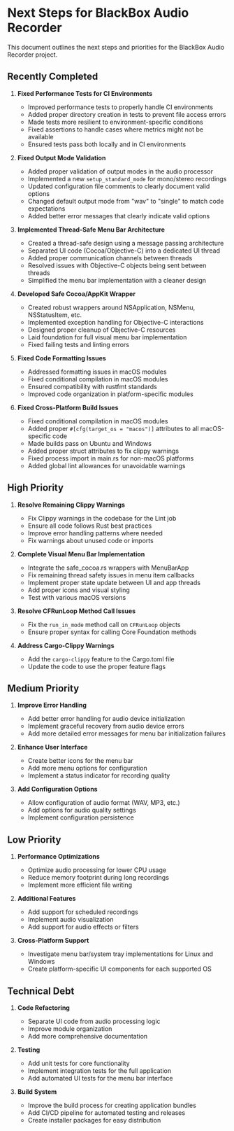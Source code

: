 # Next Steps for BlackBox Audio Recorder

This document outlines the next steps and priorities for the BlackBox Audio Recorder project.

## Recently Completed

1. **Fixed Performance Tests for CI Environments**
   - Improved performance tests to properly handle CI environments
   - Added proper directory creation in tests to prevent file access errors
   - Made tests more resilient to environment-specific conditions
   - Fixed assertions to handle cases where metrics might not be available
   - Ensured tests pass both locally and in CI environments

2. **Fixed Output Mode Validation**
   - Added proper validation of output modes in the audio processor
   - Implemented a new `setup_standard_mode` for mono/stereo recordings
   - Updated configuration file comments to clearly document valid options
   - Changed default output mode from "wav" to "single" to match code expectations
   - Added better error messages that clearly indicate valid options

3. **Implemented Thread-Safe Menu Bar Architecture**
   - Created a thread-safe design using a message passing architecture
   - Separated UI code (Cocoa/Objective-C) into a dedicated UI thread
   - Added proper communication channels between threads
   - Resolved issues with Objective-C objects being sent between threads
   - Simplified the menu bar implementation with a cleaner design

4. **Developed Safe Cocoa/AppKit Wrapper**
   - Created robust wrappers around NSApplication, NSMenu, NSStatusItem, etc.
   - Implemented exception handling for Objective-C interactions
   - Designed proper cleanup of Objective-C resources
   - Laid foundation for full visual menu bar implementation
   - Fixed failing tests and linting errors

5. **Fixed Code Formatting Issues**
   - Addressed formatting issues in macOS modules
   - Fixed conditional compilation in macOS modules
   - Ensured compatibility with rustfmt standards
   - Improved code organization in platform-specific modules

6. **Fixed Cross-Platform Build Issues**
   - Fixed conditional compilation in macOS modules
   - Added proper `#[cfg(target_os = "macos")]` attributes to all macOS-specific code
   - Made builds pass on Ubuntu and Windows
   - Added proper struct attributes to fix clippy warnings
   - Fixed process import in main.rs for non-macOS platforms
   - Added global lint allowances for unavoidable warnings

## High Priority

1. **Resolve Remaining Clippy Warnings**
   - Fix Clippy warnings in the codebase for the Lint job
   - Ensure all code follows Rust best practices
   - Improve error handling patterns where needed
   - Fix warnings about unused code or imports

2. **Complete Visual Menu Bar Implementation**
   - Integrate the safe_cocoa.rs wrappers with MenuBarApp
   - Fix remaining thread safety issues in menu item callbacks
   - Implement proper state update between UI and app threads
   - Add proper icons and visual styling
   - Test with various macOS versions

3. **Resolve CFRunLoop Method Call Issues**
   - Fix the `run_in_mode` method call on `CFRunLoop` objects
   - Ensure proper syntax for calling Core Foundation methods

4. **Address Cargo-Clippy Warnings**
   - Add the `cargo-clippy` feature to the Cargo.toml file
   - Update the code to use the proper feature flags

## Medium Priority

1. **Improve Error Handling**
   - Add better error handling for audio device initialization
   - Implement graceful recovery from audio device errors
   - Add more detailed error messages for menu bar initialization failures

2. **Enhance User Interface**
   - Create better icons for the menu bar
   - Add more menu options for configuration
   - Implement a status indicator for recording quality

3. **Add Configuration Options**
   - Allow configuration of audio format (WAV, MP3, etc.)
   - Add options for audio quality settings
   - Implement configuration persistence

## Low Priority

1. **Performance Optimizations**
   - Optimize audio processing for lower CPU usage
   - Reduce memory footprint during long recordings
   - Implement more efficient file writing

2. **Additional Features**
   - Add support for scheduled recordings
   - Implement audio visualization
   - Add support for audio effects or filters

3. **Cross-Platform Support**
   - Investigate menu bar/system tray implementations for Linux and Windows
   - Create platform-specific UI components for each supported OS

## Technical Debt

1. **Code Refactoring**
   - Separate UI code from audio processing logic
   - Improve module organization
   - Add more comprehensive documentation

2. **Testing**
   - Add unit tests for core functionality
   - Implement integration tests for the full application
   - Add automated UI tests for the menu bar interface

3. **Build System**
   - Improve the build process for creating application bundles
   - Add CI/CD pipeline for automated testing and releases
   - Create installer packages for easy distribution 